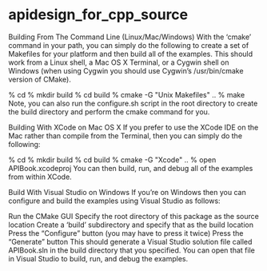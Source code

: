 apidesign_for_cpp_source
========================

Building From The Command Line (Linux/Mac/Windows)
With the ‘cmake’ command in your path, you can simply do the following to create a set of Makefiles for your platform and then build all of the examples. This should work from a Linux shell, a Mac OS X Terminal, or a Cygwin shell on Windows (when using Cygwin you should use Cygwin’s /usr/bin/cmake version of CMake).

% cd <source-code-root-dir>
% mkdir build
% cd build
% cmake -G "Unix Makefiles" ..
% make
Note, you can also run the configure.sh script in the root directory to create the build directory and perform the cmake command for you.

Building With XCode on Mac OS X
If you prefer to use the XCode IDE on the Mac rather than compile from the Terminal, then you can simply do the following:

% cd <source-code-root-dir>
% mkdir build
% cd build
% cmake -G "Xcode" ..
% open APIBook.xcodeproj
You can then build, run, and debug all of the examples from within XCode.

Build With Visual Studio on Windows
If you’re on Windows then you can configure and build the examples using Visual Studio as follows:

Run the CMake GUI
Specify the root directory of this package as the source location
Create a ‘build’ subdirectory and specify that as the build location
Press the “Configure” button (you may have to press it twice)
Press the “Generate” button
This should generate a Visual Studio solution file called APIBook.sln in the build directory that you specified. You can open that file in Visual Studio to build, run, and debug the examples.

